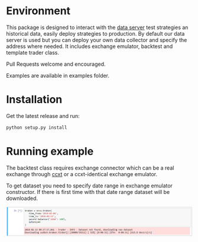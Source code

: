 # Environment
This package is designed to interact with the [data server](https://github.com/cryptomipt/collector) test strategies an historical data, easily deploy strategies to production. By default our data server is used but you can deploy your own data collector and specify the address where needed. It includes exchange emulator, backtest and template trader class.

Pull Requests welcome and encouraged.

Examples are available in examples folder.

# Installation

Get the latest release and run:
```python
python setup.py install
```

# Running example

The backtest class requires exchange connector which can be a real exchange through [ccxt](https://github.com/ccxt/ccxt) or a ccxt-identical exchange emulator.

To get dataset you need to specify date range in exchange emulator constructor. If there is first time with that date range dataset will be downloaded.

![downloading dataset](media/downloading.png)
